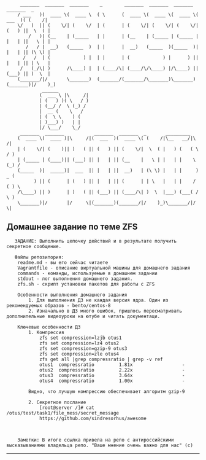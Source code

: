          _______  _______  _______    _        _______  _______  _______  _______  _       
        / ___   )(  ____ \(  ____ \  ( \      (  ____ \(  ____ \(  ____ \(  ___  )( (    /|
        \/   )  || (    \/| (    \/  | (      | (    \/| (    \/| (    \/| (   ) ||  \  ( |
            /   )| (__    | (_____   | |      | (__    | (_____ | (_____ | |   | ||   \ | |
           /   / |  __)   (_____  )  | |      |  __)   (_____  )(_____  )| |   | || (\ \) |
          /   /  | (            ) |  | |      | (            ) |      ) || |   | || | \   |
         /   (_/\| )      /\____) |  | (____/\| (____/\/\____) |/\____) || (___) || )  \  |
        (_______/|/       \_______)  (_______/(_______/\_______)\_______)(_______)|/    )_)
                 ______                                                                    
                (  ___ \ |\     /|                                                         
                | (   ) )( \   / )                                                         
                | (__/ /  \ (_) /                                                          
                |  __ (    \   /                                                           
                | (  \ \    ) (                                                            
                | )___) )   | |                                                            
                |/ \___/    \_/                                                            
         _______  _______           _______  _______  _       _________                  
        (  ____ \(  ____ )|\     /|(  ___  )(  ____ \( (    /|\__   __/|\     /|         
        | (    \/| (    )|| )   ( || (   ) || (    \/|  \  ( |   ) (   ( \   / )         
        | (_____ | (____)|| (___) || |   | || (__    |   \ | |   | |    \ (_) /          
        (_____  )|  _____)|  ___  || |   | ||  __)   | (\ \) |   | |     ) _ (           
              ) || (      | (   ) || |   | || (      | | \   |   | |    / ( ) \          
        /\____) || )      | )   ( || (___) || (____/\| )  \  |___) (___( /   \ )         
        \_______)|/       |/     \|(_______)(_______/|/    )_)\_______/|/     \|         
                                                                                        
                                                                                                                                                            
##       Домашнее задание по теме ZFS

       ЗАДАНИЕ: Выполнить цепочку действий и в результате получить секретное сообщение.

       Файлы репозитория:
        readme.md - вы его сейчас читаете
        Vagrantfile - описание виртуальной машины для домашнего задания
        commands - команды, используемые в домашнем задании
        stdout - лог выполнения домашнего задания.
        zfs.sh - скрипт установки пакетов для работы с ZFS

        Особенности выполнения домашнего задания
            1. Для выполнения ДЗ не каждая версия ядра. Один из рекомендуемых образов - bento/centos-8
            2. Изначально в ДЗ много ошибок, пришлось пересматривать дополнительные видеоуроки на ютубе и читать документаци.

        Ключевые особенности ДЗ
            1. Компрессия
                zfs set compression=lzjb otus1
                zfs set compression=lz4 otus2
                zfs set compression=gzip-9 otus3
                zfs set compression=zle otus4
                zfs get all |grep compressratio | grep -v ref
                otus1  compressratio         1.81x                  -
                otus2  compressratio         2.22x                  - 
                otus3  compressratio         3.64x                  -
                otus4  compressratio         1.00x                  -                

            Видно, что лучшую компрессию обеспечивает алгоритм gzip-9

            2. Секретное послание
                [root@server /]# cat /otus/test/task1/file_mess/secret_message
                https://github.com/sindresorhus/awesome



        Заметки: В итоге ссылка привела на репо с антироссийскими высказываниями владельца репо. "Ваше мнение очень важно для нас" (с)


***



                                                                                                                                                                  
                                                                                                                                                                  
                                                                                                                                                                  
                                                                                                                                                                  
                                                                                                                                                                  
                                                                                                                                                                                 